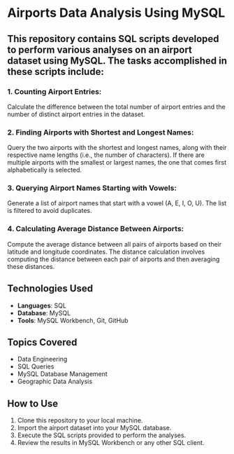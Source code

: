 # Airports Data Analysis Using MySQL

## This repository contains SQL scripts developed to perform various analyses on an airport dataset using MySQL. The tasks accomplished in these scripts include:

### 1. Counting Airport Entries:
Calculate the difference between the total number of airport entries and the number of distinct airport entries in the dataset.
### 2. Finding Airports with Shortest and Longest Names:
Query the two airports with the shortest and longest names, along with their respective name lengths (i.e., the number of characters). If there are multiple airports with the smallest or largest names, the one that comes first alphabetically is selected.
### 3. Querying Airport Names Starting with Vowels:
Generate a list of airport names that start with a vowel (A, E, I, O, U). The list is filtered to avoid duplicates.
### 4. Calculating Average Distance Between Airports:
Compute the average distance between all pairs of airports based on their latitude and longitude coordinates. The distance calculation involves computing the distance between each pair of airports and then averaging these distances.

## Technologies Used
- **Languages**: SQL  
- **Database**: MySQL  
- **Tools**: MySQL Workbench, Git, GitHub  

## Topics Covered
- Data Engineering  
- SQL Queries  
- MySQL Database Management  
- Geographic Data Analysis  

## How to Use
1. Clone this repository to your local machine.
2. Import the airport dataset into your MySQL database.
3. Execute the SQL scripts provided to perform the analyses.
4. Review the results in MySQL Workbench or any other SQL client.
